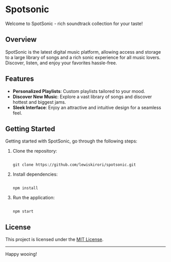 # Spotsonic

Welcome to SpotSonic - rich soundtrack collection for your taste!

## Overview

SpotSonic is the latest digital music platform, allowing access and storage to a large library of songs and a rich sonic experience for all music lovers. Discover, listen, and enjoy your favorites hassle-free.

## Features

- **Personalized Playlists**: Custom playlists tailored to your mood.
- **Discover New Music**: Explore a vast library of songs and discover hottest and biggest jams.
- **Sleek Interface**: Enjoy an attractive and intuitive design for a seamless feel.

## Getting Started

Getting started with SpotSonic, go through the following steps:

1. Clone the repository:
    ``` 

    git clone https://github.com/lewiskirori/spotsonic.git
    
    ```

2. Install dependencies: 
    ``` 

    npm install
    
    ```
    
3. Run the application: 
    ``` 

    npm start
    
    ```

## License

This project is licensed under the [MIT License](LICENSE).

---

Happy wooing!
